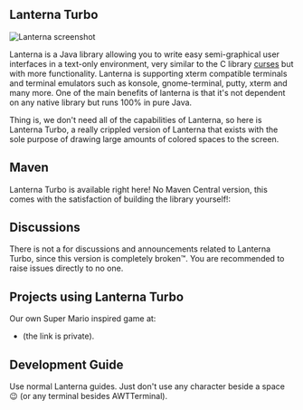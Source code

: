 Lanterna Turbo
---

![Lanterna screenshot]([https://github.com/ricardoramo-s/LanternaTurbo/blob/main/lanternaturbo.png])

Lanterna is a Java library allowing you to write easy semi-graphical user interfaces in a text-only environment,
very similar to the C library [curses](http://en.wikipedia.org/wiki/Curses_(programming_library)) but with more functionality.
Lanterna is supporting xterm compatible terminals and terminal emulators such as konsole, gnome-terminal, putty, xterm and many more.
One of the main benefits of lanterna is that it's not dependent on any native library but runs 100% in pure Java.

Thing is, we don't need all of the capabilities of Lanterna, so here is Lanterna Turbo, a really crippled version of Lanterna that exists with the sole purpose of drawing large amounts of colored spaces to the screen.

Maven
---

Lanterna Turbo is available right here! No Maven Central version, this comes with the satisfaction of building the library yourself!:


Discussions
---
There is not a for discussions and announcements related to Lanterna Turbo, since this version is completely broken™.
You are recommended to raise issues directly to no one.


Projects using Lanterna Turbo
---
Our own Super Mario inspired game at:
 * (the link is private).


Development Guide
---
Use normal Lanterna guides. Just don't use any character beside a space 😉 (or any terminal besides AWTTerminal).
